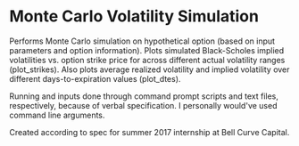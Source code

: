 # Monte Carlo Volatility Simulation

Performs Monte Carlo simulation on hypothetical option (based on input parameters and option information).  Plots simulated Black-Scholes implied volatilities vs. option strike price for across different actual volatility ranges (plot_strikes).  Also plots average realized volatility and implied volatility over different days-to-expiration values (plot_dtes).

Running and inputs done through command prompt scripts and text files, respectively, because of verbal specification.  I personally would've used command line arguments.

Created according to spec for summer 2017 internship at Bell Curve Capital.
